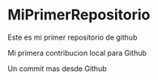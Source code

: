 # MiPrimerRepositorio
Este es mi primer repositorio de github

Mi primera contribucion local para Github

Un commit mas desde Github
